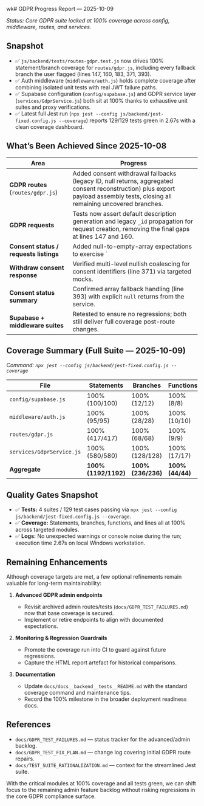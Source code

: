 wk# GDPR Progress Report — 2025-10-09

_Status: Core GDPR suite locked at 100% coverage across config, middleware, routes, and services._

## Snapshot
- ✅ `js/backend/tests/routes-gdpr.test.js` now drives 100% statement/branch coverage for `routes/gdpr.js`, including every fallback branch the user flagged (lines 147, 160, 183, 371, 393).
- ✅ Auth middleware (`middleware/auth.js`) holds complete coverage after combining isolated unit tests with real JWT failure paths.
- ✅ Supabase configuration (`config/supabase.js`) and GDPR service layer (`services/GdprService.js`) both sit at 100% thanks to exhaustive unit suites and proxy verifications.
- ✅ Latest full Jest run (`npx jest --config js/backend/jest-fixed.config.js --coverage`) reports 129/129 tests green in 2.67s with a clean coverage dashboard.

## What’s Been Achieved Since 2025-10-08

| Area | Progress |
| --- | --- |
| **GDPR routes** (`routes/gdpr.js`) | Added consent withdrawal fallbacks (legacy ID, null returns, aggregated consent reconstruction) plus export payload assembly tests, closing all remaining uncovered branches. |
| **GDPR requests** | Tests now assert default description generation and legacy `_id` propagation for request creation, removing the final gaps at lines 147 and 160. |
| **Consent status / requests listings** | Added null-to-empty-array expectations to exercise `|| []` fallbacks (line 183). |
| **Withdraw consent response** | Verified multi-level nullish coalescing for consent identifiers (line 371) via targeted mocks. |
| **Consent status summary** | Confirmed array fallback handling (line 393) with explicit `null` returns from the service. |
| **Supabase + middleware suites** | Retested to ensure no regressions; both still deliver full coverage post-route changes. |

## Coverage Summary (Full Suite — 2025-10-09)
_Command: `npx jest --config js/backend/jest-fixed.config.js --coverage`_

| File | Statements | Branches | Functions | Lines |
| --- | --- | --- | --- | --- |
| `config/supabase.js` | 100% (100/100) | 100% (12/12) | 100% (8/8) | 100% (100/100) |
| `middleware/auth.js` | 100% (95/95) | 100% (28/28) | 100% (10/10) | 100% (95/95) |
| `routes/gdpr.js` | 100% (417/417) | 100% (68/68) | 100% (9/9) | 100% (417/417) |
| `services/GdprService.js` | 100% (580/580) | 100% (128/128) | 100% (17/17) | 100% (580/580) |
| **Aggregate** | **100% (1192/1192)** | **100% (236/236)** | **100% (44/44)** | **100% (1192/1192)** |

## Quality Gates Snapshot

- ✅ **Tests:** 4 suites / 129 test cases passing via `npx jest --config js/backend/jest-fixed.config.js --coverage`.
- ✅ **Coverage:** Statements, branches, functions, and lines all at 100% across targeted modules.
- ✅ **Logs:** No unexpected warnings or console noise during the run; execution time 2.67s on local Windows workstation.

## Remaining Enhancements

Although coverage targets are met, a few optional refinements remain valuable for long-term maintainability:

1. **Advanced GDPR admin endpoints**
   - Revisit archived admin routes/tests (`docs/GDPR_TEST_FAILURES.md`) now that base coverage is secured.
   - Implement or retire endpoints to align with documented expectations.

2. **Monitoring & Regression Guardrails**
   - Promote the coverage run into CI to guard against future regressions.
   - Capture the HTML report artefact for historical comparisons.

3. **Documentation**
   - Update `docs/docs__backend__tests__README.md` with the standard coverage command and maintenance tips.
   - Record the 100% milestone in the broader deployment readiness docs.

## References
- `docs/GDPR_TEST_FAILURES.md` — status tracker for the advanced/admin backlog.
- `docs/GDPR_TEST_FIX_PLAN.md` — change log covering initial GDPR route repairs.
- `docs/TEST_SUITE_RATIONALIZATION.md` — context for the streamlined Jest suite.

With the critical modules at 100% coverage and all tests green, we can shift focus to the remaining admin feature backlog without risking regressions in the core GDPR compliance surface.
